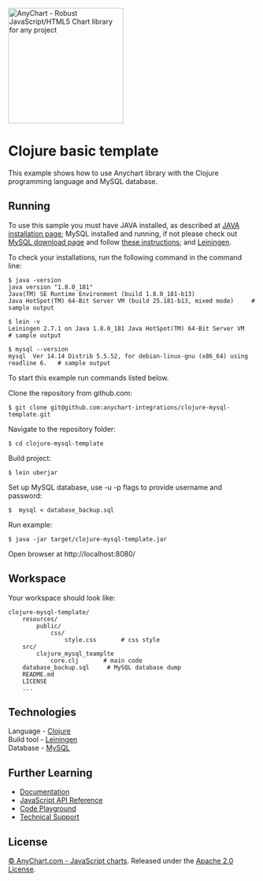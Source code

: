 [<img src="https://cdn.anychart.com/images/logo-transparent-segoe.png?2" width="234px" alt="AnyChart - Robust JavaScript/HTML5 Chart library for any project">](https://anychart.com)
# Clojure basic template

This example shows how to use Anychart library with the Clojure programming language and MySQL database.

## Running

To use this sample you must have JAVA installed, as described at [JAVA installation page](https://www.java.com/en/download/help/download_options.xml);
 MySQL installed and running, if not please check out [MySQL download page](https://dev.mysql.com/downloads/installer/) 
 and follow [these instructions](http://dev.mysql.com/doc/refman/5.7/en/installing.html);
 and [Leiningen](https://leiningen.org/).


To check your installations, run the following command in the command line:
```
$ java -version
java version "1.8.0_181"
Java(TM) SE Runtime Environment (build 1.8.0_181-b13)
Java HotSpot(TM) 64-Bit Server VM (build 25.181-b13, mixed mode)     # sample output

$ lein -v
Leiningen 2.7.1 on Java 1.8.0_181 Java HotSpot(TM) 64-Bit Server VM    # sample output

$ mysql --version
mysql  Ver 14.14 Distrib 5.5.52, for debian-linux-gnu (x86_64) using readline 6.   # sample output
```

To start this example run commands listed below.

Clone the repository from github.com:
```
$ git clone git@github.com:anychart-integrations/clojure-mysql-template.git
```

Navigate to the repository folder:
```
$ cd clojure-mysql-template
```

Build project:
```
$ lein uberjar
```

Set up MySQL database, use -u -p flags to provide username and password:
```
$  mysql < database_backup.sql
```

Run example:
```
$ java -jar target/clojure-mysql-template.jar
```

Open browser at http://localhost:8080/

## Workspace
Your workspace should look like:
```
clojure-mysql-template/
    resources/
        public/
            css/
                style.css       # css style
    src/
        clojure_mysql_teamplte
            core.clj       # main code
    database_backup.sql     # MySQL database dump
    README.md
    LICENSE
    ...
```

## Technologies
Language - [Clojure](https://clojure.org)<br />
Build tool - [Leiningen](https://leiningen.org/)<br />
Database - [MySQL](https://www.mysql.com/)<br />

## Further Learning
* [Documentation](https://docs.anychart.com)
* [JavaScript API Reference](https://api.anychart.com)
* [Code Playground](https://playground.anychart.com)
* [Technical Support](https://anychart.com/support)

## License
[© AnyChart.com - JavaScript charts](http://www.anychart.com). Released under the [Apache 2.0 License](https://github.com/anychart-integrations/ruby-sinatra-mysql-template/blob/master/LICENSE).
